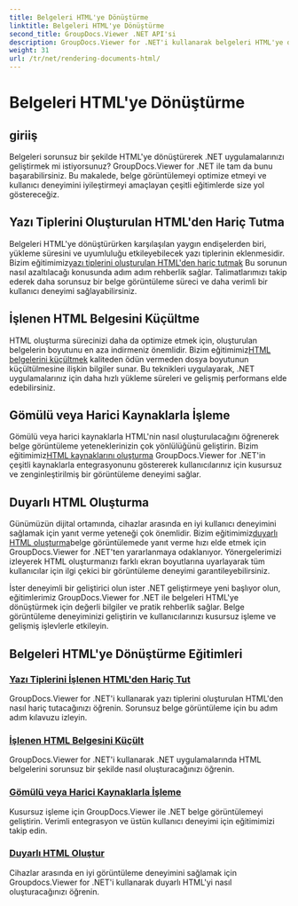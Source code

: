 ```yaml
---
title: Belgeleri HTML'ye Dönüştürme
linktitle: Belgeleri HTML'ye Dönüştürme
second_title: GroupDocs.Viewer .NET API'si
description: GroupDocs.Viewer for .NET'i kullanarak belgeleri HTML'ye dönüştürmeye ilişkin kapsamlı eğitimleri keşfedin. Belge görüntüleme ve gelişmiş kullanıcı deneyimine yönelik teknikleri öğrenin.
weight: 31
url: /tr/net/rendering-documents-html/
---
```


# Belgeleri HTML'ye Dönüştürme


## giriiş

Belgeleri sorunsuz bir şekilde HTML'ye dönüştürerek .NET uygulamalarınızı geliştirmek mi istiyorsunuz? GroupDocs.Viewer for .NET ile tam da bunu başarabilirsiniz. Bu makalede, belge görüntülemeyi optimize etmeyi ve kullanıcı deneyimini iyileştirmeyi amaçlayan çeşitli eğitimlerde size yol göstereceğiz.

## Yazı Tiplerini Oluşturulan HTML'den Hariç Tutma
 Belgeleri HTML'ye dönüştürürken karşılaşılan yaygın endişelerden biri, yükleme süresini ve uyumluluğu etkileyebilecek yazı tiplerinin eklenmesidir. Bizim eğitimimiz[yazı tiplerini oluşturulan HTML'den hariç tutmak](./exclude-fonts-html/) Bu sorunun nasıl azaltılacağı konusunda adım adım rehberlik sağlar. Talimatlarımızı takip ederek daha sorunsuz bir belge görüntüleme süreci ve daha verimli bir kullanıcı deneyimi sağlayabilirsiniz. 

## İşlenen HTML Belgesini Küçültme
HTML oluşturma sürecinizi daha da optimize etmek için, oluşturulan belgelerin boyutunu en aza indirmeniz önemlidir. Bizim eğitimimiz[HTML belgelerini küçültmek](./minify-html/) kaliteden ödün vermeden dosya boyutunun küçültülmesine ilişkin bilgiler sunar. Bu teknikleri uygulayarak, .NET uygulamalarınız için daha hızlı yükleme süreleri ve gelişmiş performans elde edebilirsiniz.

## Gömülü veya Harici Kaynaklarla İşleme
 Gömülü veya harici kaynaklarla HTML'nin nasıl oluşturulacağını öğrenerek belge görüntüleme yeteneklerinizin çok yönlülüğünü geliştirin. Bizim eğitimimiz[HTML kaynaklarını oluşturma](./render-html-resources/) GroupDocs.Viewer for .NET'in çeşitli kaynaklarla entegrasyonunu göstererek kullanıcılarınız için kusursuz ve zenginleştirilmiş bir görüntüleme deneyimi sağlar.

## Duyarlı HTML Oluşturma
 Günümüzün dijital ortamında, cihazlar arasında en iyi kullanıcı deneyimini sağlamak için yanıt verme yeteneği çok önemlidir. Bizim eğitimimiz[duyarlı HTML oluşturma](./render-responsive-html/)belge görüntülemede yanıt verme hızı elde etmek için GroupDocs.Viewer for .NET'ten yararlanmaya odaklanıyor. Yönergelerimizi izleyerek HTML oluşturmanızı farklı ekran boyutlarına uyarlayarak tüm kullanıcılar için ilgi çekici bir görüntüleme deneyimi garantileyebilirsiniz.

İster deneyimli bir geliştirici olun ister .NET geliştirmeye yeni başlıyor olun, eğitimlerimiz GroupDocs.Viewer for .NET ile belgeleri HTML'ye dönüştürmek için değerli bilgiler ve pratik rehberlik sağlar. Belge görüntüleme deneyiminizi geliştirin ve kullanıcılarınızı kusursuz işleme ve gelişmiş işlevlerle etkileyin.

## Belgeleri HTML'ye Dönüştürme Eğitimleri
### [Yazı Tiplerini İşlenen HTML'den Hariç Tut](./exclude-fonts-html/)
GroupDocs.Viewer for .NET'i kullanarak yazı tiplerini oluşturulan HTML'den nasıl hariç tutacağınızı öğrenin. Sorunsuz belge görüntüleme için bu adım adım kılavuzu izleyin.
### [İşlenen HTML Belgesini Küçült](./minify-html/)
GroupDocs.Viewer for .NET'i kullanarak .NET uygulamalarında HTML belgelerini sorunsuz bir şekilde nasıl oluşturacağınızı öğrenin.
### [Gömülü veya Harici Kaynaklarla İşleme](./render-html-resources/)
Kusursuz işleme için GroupDocs.Viewer ile .NET belge görüntülemeyi geliştirin. Verimli entegrasyon ve üstün kullanıcı deneyimi için eğitimimizi takip edin.
### [Duyarlı HTML Oluştur](./render-responsive-html/)
Cihazlar arasında en iyi görüntüleme deneyimini sağlamak için Groupdocs.Viewer for .NET'i kullanarak duyarlı HTML'yi nasıl oluşturacağınızı öğrenin.